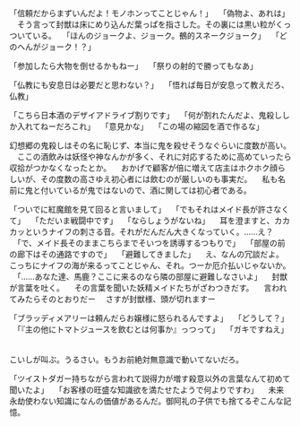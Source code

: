 「信頼だからまずいんだよ！モノホンってことじゃん！」
　「偽物よ、あれは」
　そう言って封獣は床にめり込んだ葉っぱを指さした。その裏には黒い粒がくっついている。
　「ほんのジョークよ、ジョーク。鵺的スネークジョーク」
　「どのへんがジョーク！？」


「参加したら大物を倒せるかもねー」
　「祭りの射的で勝ってもなあ」
　

「仏教にも安息日は必要だと思わない？」
　「悟れば毎日が安息って教えだろ、仏教」
　

「こちら日本酒のデザイアドライブ割りです」
　「何が割れたんだよ、鬼殺ししか入れてねーだろこれ」
　「意見かな」
　「この場の縮図を酒で作るな」


幻想郷の鬼殺しはその名に恥じず、本当に鬼を殺せそうなぐらいに度数が高い。
　ここの酒飲みは妖怪や神なんかが多く、それに対応するために高めていったら収拾がつかなくなったとか。
　おかげで顧客が倍に増えて店主はホクホク顔らしいが、その度数の高さゆえ初心者には飲むのが厳しいのも事実だ。
　私も名前に鬼と付いているが鬼ではないので、酒に関しては初心者である。


「ついでに紅魔館を見て回ると言いまして」
　「でもそれはメイド長が許さなくて」
　「ただいま戦闘中です」
　「ならしょうがないね」
　耳を澄ますと、カカカッというナイフの刺さる音。それがだんだん大きくなっていく。……え？
　「で、メイド長そのままこちらまでそいつを誘導するつもりで」
　「部屋の前の廊下はその通路ですので」
　「避難してきました」
　え、なんの冗談だよ。こっちにナイフの海が来るってことじゃん、それ。つーか厄介払いじゃないか。
　「……あなた達、馬鹿？ここに来るのなら隣の部屋に避難しなさいよ」
　封獣が言葉を吐く。
　その言葉を聞いた妖精メイドたちがざわつきだす。
　言われてみたらそのとおりだー
　さすが封獣様、頭が切れますー


「ブラッディメアリーは頼んだらお嬢様に怒られるんですよ」
　「どうして？」
　「『主の他にトマトジュースを飲むとは何事か』っつって」
　「ガキですねえ」
　

こいしが叫ぶ。うるさい。もうお前絶対無意識で動いてないだろ。


「ツイストダガー持ちながら言われて説得力が増す殺意以外の言葉なんて初めて聞いたよ」
　「お客様の旺盛な知識欲を満たせたようで何よりですわ」
　未来永劫使わない知識になんの価値があるんだ。御阿礼の子供でも捨てるぞこんな記憶。